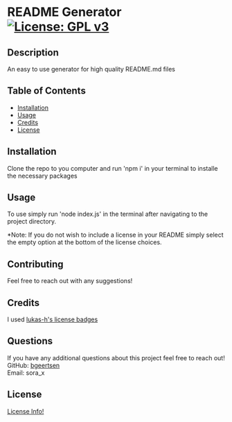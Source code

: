 
# README Generator                                               [![License: GPL v3](https://img.shields.io/badge/License-GPLv3-blue.svg)](https://www.gnu.org/licenses/gpl-3.0)

## Description 

An easy to use generator for high quality README.md files


## Table of Contents

* [Installation](#installation)
* [Usage](#usage)
* [Credits](#credits)
* [License](#license)


## Installation

Clone the repo to you computer and run 'npm i' in your terminal to installe the necessary packages


## Usage 

To use simply run 'node index.js' in the terminal after navigating to the project directory.

*Note: If you do not wish to include a license in your README simply select the empty option at the bottom of the license choices.


## Contributing

Feel free to reach out with any suggestions!

## Credits

I used [lukas-h's license badges](https://gist.github.com/lukas-h/2a5d00690736b4c3a7ba)


## Questions

If you have any additional questions about this project feel free to reach out!<br/>
GitHub: [bgeertsen](https://github.com/bgeertsen/)<br/>
Email: sora_x<br/>



## License
    
[License Info!](https://choosealicense.com/licenses/gpl-3.0/)


